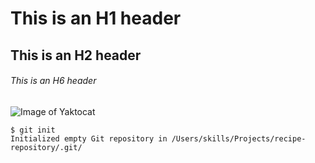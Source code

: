# This is an H1 header
## This is an H2 header
###### This is an H6 header
![Image of Yaktocat](https://octodex.github.com/images/yaktocat.png)
```
$ git init
Initialized empty Git repository in /Users/skills/Projects/recipe-repository/.git/
```
